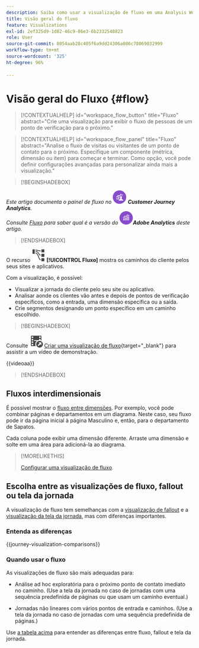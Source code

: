 ```yaml
---
description: Saiba como usar a visualização de fluxo em uma Analysis Workspace.
title: Visão geral do fluxo
feature: Visualizations
exl-id: 2ef325d9-1d82-46c9-86e3-6b2332548823
role: User
source-git-commit: 8054aab28c405f6a9dd24306a086c78069032999
workflow-type: tm+mt
source-wordcount: '325'
ht-degree: 96%

---
```


# Visão geral do Fluxo {#flow}

<!-- markdownlint-disable MD034 -->

>[!CONTEXTUALHELP]
>id="workspace_flow_button"
>title="Fluxo"
>abstract="Crie uma visualização para exibir o fluxo de pessoas de um ponto de verificação para o próximo."

>[!CONTEXTUALHELP]
>id="workspace_flow_panel"
>title="Fluxo"
>abstract="Analise o fluxo de visitas ou visitantes de um ponto de contato para o próximo. Especifique um componente (métrica, dimensão ou item) para começar e terminar. Como opção, você pode definir configurações avançadas para personalizar ainda mais a visualização."

<!-- markdownlint-enable MD034 -->


>[!BEGINSHADEBOX]

_Este artigo documenta o painel de fluxo no_ ![CustomerJourneyAnalytics](/help/assets/icons/CustomerJourneyAnalytics.svg) _&#x200B;**Customer Journey Analytics**._<br/>_Consulte [Fluxo](https://experienceleague.adobe.com/pt-br/docs/analytics/analyze/analysis-workspace/visualizations/flow/flow) para saber qual é a versão do_ ![AdobeAnalytics](/help/assets/icons/AdobeAnalytics.svg) _&#x200B;**Adobe Analytics** deste artigo._

>[!ENDSHADEBOX]


O recurso ![GraphPathing](/help/assets/icons/GraphPathing.svg) **[!UICONTROL Fluxo]** mostra os caminhos do cliente pelos seus sites e aplicativos.

Com a visualização, é possível:

* Visualizar a jornada do cliente pelo seu site ou aplicativo.
* Analisar aonde os clientes vão antes e depois de pontos de verificação específicos, como a entrada, uma dimensão específica ou a saída.
* Crie segmentos designando um ponto específico em um caminho escolhido.


>[!BEGINSHADEBOX]

Consulte ![VideoCheckedOut](/help/assets/icons/VideoCheckedOut.svg) [Criar uma visualização de fluxo](https://video.tv.adobe.com/v/346063/?quality=12&learn=on){target="_blank"} para assistir a um vídeo de demonstração.

{{videoaa}}

>[!ENDSHADEBOX]


## Fluxos interdimensionais

É possível mostrar o [fluxo entre dimensões](/help/analysis-workspace/visualizations/c-flow/multi-dimensional-flow.md). Por exemplo, você pode combinar páginas e departamentos em um diagrama. Neste caso, seu fluxo pode ir da página inicial à página Masculino e, então, para o departamento de Sapatos.

Cada coluna pode exibir uma dimensão diferente. Arraste uma dimensão e solte em uma área para adicioná-la ao diagrama.

>[!MORELIKETHIS]
>
>[Configurar uma visualização de fluxo](/help/analysis-workspace/visualizations/c-flow/create-flow.md).
>

## Escolha entre as visualizações de fluxo, fallout ou tela da jornada

A visualização de fluxo tem semelhanças com a [visualização de fallout](/help/analysis-workspace/visualizations/fallout/fallout-flow.md) e a [visualização da tela da jornada](/help/analysis-workspace/visualizations/journey-canvas/journey-canvas.md), mas com diferenças importantes.

### Entenda as diferenças

<!-- Information in this snippet is shared between Journey canvas, Fallout, and Flow visualization docs -->

{{journey-visualization-comparisons}}

### Quando usar o fluxo

As visualizações de fluxo são mais adequadas para:

* Análise ad hoc exploratória para o próximo ponto de contato imediato no caminho. (Use a tela da jornada no caso de jornadas com uma sequência predefinida de páginas ou que usam um caminho eventual.)

* Jornadas não lineares com vários pontos de entrada e caminhos. (Use a tela da jornada no caso de jornadas com uma sequência predefinida de páginas.)

Use [a tabela acima](#understand-the-differences) para entender as diferenças entre fluxo, fallout e tela da jornada.
